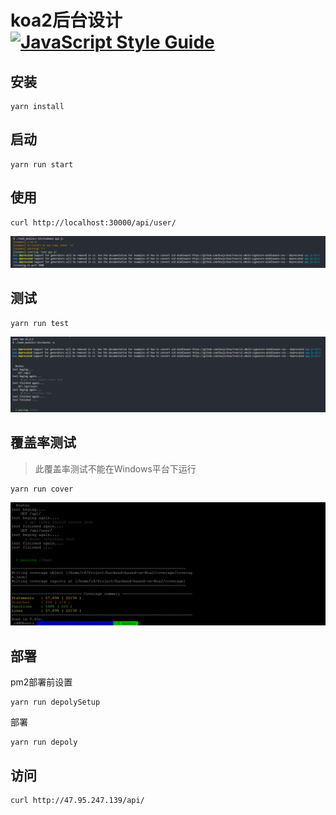 # koa2后台设计[![JavaScript Style Guide](https://img.shields.io/badge/code_style-standard-brightgreen.svg)](https://standardjs.com)

## 安装

```shell
yarn install
```

## 启动

```shell
yarn run start
```

## 使用

```shell
curl http://localhost:30000/api/user/
```

![user api](./img/start.png)

## 测试

```shell
yarn run test
```

![test](./img/test.png)

## 覆盖率测试

> 此覆盖率测试不能在Windows平台下运行

```shell
yarn run cover
```

![cover](./img/cover.png)

## 部署

pm2部署前设置

```shell
yarn run depolySetup
```

部署

```shell
yarn run depoly
```

## 访问

```shell
curl http://47.95.247.139/api/
```